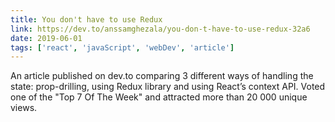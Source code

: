 ```yaml
---
title: You don't have to use Redux
link: https://dev.to/anssamghezala/you-don-t-have-to-use-redux-32a6
date: 2019-06-01
tags: ['react', 'javaScript', 'webDev', 'article']
---
```


An article published on dev.to comparing 3 different ways of handling the state: prop-drilling, using Redux library and using React’s context API. Voted one of the "Top 7 Of The Week" and attracted more than 20 000 unique views.
